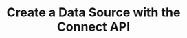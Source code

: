 ---
# -------------------------- #
#          PAGE INFO         #
# -------------------------- #

title: Create a Data Source with the Connect API
permalink: /developers/stitch-connect/guides/create-data-source-with-stitch-connect
summary: "Create a data source using the Stitch Connect API."

product-type: "connect"
content-type: "guide"
content-id: "create-data-source"
topics: "sources, connect api"

key: "create-source-connect-api"

layout: tutorial


# -------------------------- #
#      GUIDE PAGE INFO       #
# -------------------------- #

## This is used only on the /stitch-connect/guides page.
doc-type: "tutorial"
icon: source
order: 3

description: "Create and configure a data source using the Connect API."


# -------------------------- #
#   RELATED SIDEBAR LINKS    #
# -------------------------- #

related:
  - title: "Destination and source API availability"
    link: "{{ link.connect.guides.connection-reference | prepend: site.baseurl }}"

  - title: "Create a destination with the Connect API"
    link: "{{ link.connect.guides.create-configure-a-destination | prepend: site.baseurl }}"

  - title: "Replication scheduling for sources using the Connect API"
    link: "{{ link.connect.guides.replication-scheduling-for-sources | prepend: site.baseurl }}"

  - title: "Select streams and fields with the Connect API"
    link: "{{ link.connect.guides.select-streams-and-fields | prepend: site.baseurl }}"

  - title: "Field selection and compatibility rules"
    link: "{{ link.connect.guides.field-selection-compatibility-rules | prepend: site.baseurl }}"

  - title: "Connect API reference"
    link: "{{ link.connect.api | prepend: site.baseurl }}"

# -------------------------- #
#         GUIDE INTRO        #
# -------------------------- #

intro: |
  {% include misc/data-files.html %}

  {{ page.summary }}


# -------------------------- #
#     GUIDE REQUIREMENTS     #
# -------------------------- #

requirements:
  - item: |
      **Access to Stitch Connect and valid Connect API credentials.** Connect access is a Stitch {{ site.data.stitch.subscription-plans.unlimited.name }} or {{ site.data.stitch.subscription-plans.unlimited-plus.name }} feature. Refer to the [Connect API reference]({{ link.connect.api | flatify | prepend: site.baseurl }}#authentication) for more info on obtaining API credentials.


# -------------------------- #
#       TUTORIAL STEPS       #
# -------------------------- #

steps:
  - title: "Get the source's API type"
    anchor: "get-source-api-type"
    content: |
      {% assign api = site.data.connect.api %}
      {% assign right-bracket = "}" %}

      To get started, you'll need to identify the API type of the data source you want to create. Every data source available in the Connect API has a `type`, and is typically similar to `platform.<source-type>`.

      For example: The API type for a Recurly source is `platform.recurly`.

      Refer to the [Destination and Source API Availability Reference]({{ link.connect.guides.connection-reference | prepend: site.baseurl | append: "#sources-api-availability" }}) to locate the API type for your data source.

  - title: "Get the source's report card"
    anchor: "get-source-report-card"
    content: |
      {% assign source-types = site.data.connect.core-objects.source-types %}

      When preparing for source creation, the next step is to get the report card for the source you want to create. The report card contains information about the steps required to fully configure a source.

      Use the [{{ source-types.get.method | upcase }} {{ source-types.get.name | flatify }} endpoint]({{ link.connect.api | append: source-types.get.anchor | prepend: site.baseurl }}) to get the report card for the source. In this example, we're retrieving the report card for a `platform.recurly` source:

      {% assign example-url = source-types.get.name %}
      {% assign request-url = example-url | flatify | remove: right-bracket | replace:"{source_type","platform.recurly" | strip_newlines %}
      {% assign description = "GET " | append: example-url %}
      {% include developers/api-request-examples.html code-description=description header=site.data.connect.request-headers.get.without-body request-url=request-url %}

      The response will be a [Source object]({{ link.connect.api | prepend: site.baseurl | append: site.data.connect.core-objects.sources.object }}) with a [Connection step object]({{ link.connect.api | append: site.data.connect.data-structures.connection-steps.section | prepend: site.baseurl }}):

      {% capture code %}
      {
        "type": "platform.recurly",
        "current_step": 1,
        "current_step_type": "form",
        "steps": [
          {
            "type": "form",
            "properties": [
              {
                "name": "anchor_time",
                "is_required": false,
                "is_credential": false,
                "system_provided": false,
                "property_type": "user_provided",
                "json_schema": {
                  "type": "string",
                  "format": "date-time"
                },
                "provided": false,
                "tap_mutable": false
              },
              {
                "name": "cron_expression",
                "is_required": false,
                "is_credential": false,
                "system_provided": false,
                "property_type": "user_provided",
                "json_schema": null,
                "provided": false,
                "tap_mutable": false
              },
              {
                "name": "frequency_in_minutes",
                "is_required": false,
                "is_credential": false,
                "system_provided": false,
                "property_type": "user_provided",
                "json_schema": {
                  "type": "string",
                  "pattern": "^1$|^30$|^60$|^360$|^720$|^1440$"
                },
                "provided": false,
                "tap_mutable": false
              },
              {
                "name": "image_version",
                "is_required": true,
                "is_credential": false,
                "system_provided": true,
                "property_type": "read_only",
                "json_schema": null,
                "provided": false,
                "tap_mutable": false
              },
              {
                "name": "start_date",
                "is_required": true,
                "is_credential": false,
                "system_provided": false,
                "property_type": "user_provided",
                "json_schema": {
                  "type": "string",
                  "pattern": "^\\d{4}-\\d{2}-\\d{2}T00:00:00Z$"
                },
                "provided": false,
                "tap_mutable": false
              },
              {
                "name": "api_key",
                "is_required": true,
                "is_credential": true,
                "system_provided": false,
                "property_type": "user_provided",
                "json_schema": {
                  "type": "string"
                },
                "provided": false,
                "tap_mutable": false
              },
              {
                "name": "subdomain",
                "is_required": true,
                "is_credential": false,
                "system_provided": false,
                "property_type": "user_provided",
                "json_schema": {
                  "type": "string"
                },
                "provided": false,
                "tap_mutable": false
              },
              {
                "name": "quota_limit",
                "is_required": true,
                "is_credential": false,
                "system_provided": false,
                "property_type": "user_provided",
                "json_schema": {
                  "anyOf": [
                    {
                      "type": "integer"
                    },
                    {
                      "type": "string",
                      "pattern": "^\\d+"
                    }
                  ]
                },
                "provided": false,
                "tap_mutable": false
              }
            ]
          },
          {
            "type": "discover_schema",
            "properties": []
          },
          {
            "type": "field_selection",
            "properties": []
          },
          {
            "type": "fully_configured",
            "properties": []
          }
        ],
        "details": {
          "pricing_tier": "standard",
          "pipeline_state": "released",
          "default_start_date": "-1 year",
          "default_scheduling_interval": 60,
          "protocol": "platform.recurly",
          "access": true
        }
      }
      {% endcapture %}
      {% assign description = "Response for GET " | append: example-url %}
      {% include layout/code-snippet.html code-description=description code=code %}

      **Note**: To create the source in your account, the `details.access` property must be `true`. This indicates that the plan your Stitch account is using has access to the source.

      {% assign form-property = site.developer-files | where:"key","source-form-properties-recurly-object" | first %}

      For Recurly sources, the following steps are required to fully configure the source:

      1. **The `form` step**. Provide values for all required user-provided properties. These properties will have a `is_required: true` value and a `property_type: user_provided` value. Refer to the [{{ form-property.title }} documentation]({{ link.connect.api | prepend: site.baseurl | append: "#" | append: form-property.key }}) for more info about these properties.

      2. **The `discover_schema` step.** Stitch runs a [connection check]({{ site.data.connect.core-objects.connection-checks.section | prepend: link.connect.api | prepend: site.baseurl }}) to test the provided `form` properties and detects the streams and fields available in the source. If all `form` properties are valid, including credentials, Stitch will automatically advance to the next step without any action required on your part.

         If the connection check fails, the source will remain on this step until a successful connection check completes.

      3. **The `field_selection` step**. Select the streams and fields you want to replicate.

  - title: "Create the source and complete the form step"
    anchor: "create-source-complete-form-step"
    content: |
      {% assign sources = site.data.connect.core-objects.sources %}

      Use the [{{ sources.create.method | upcase }} {{ sources.create.name | flatify }} endpoint]({{ link.connect.api | prepend: site.baseurl | append: sources.create.anchor }}) to create the Recurly source. The request body must include the following properties:

      {% include developers/api-form-property-fields-logic.html content="source" %}

      - `type`: The API type of the source. In this example, this value will be `platform.recurly`.
      - `display_name`: {{ site.data.connect.general.common.attributes.display-name }}

         For example:  A display name of `Recurly` will create a destination schema named `recurly`. **Note**: The schema name can't be changed after the source has been created.
      - `properties`: A [Properties object]({{ site.data.connect.data-structures.properties.section | prepend: link.connect.api | prepend: site.baseurl }}) containing the properties required to configure the source. Refer to the [Source form property documentation]({{ site.data.connect.data-structures.source-form-properties.section | prepend: link.connect.api | prepend: site.baseurl }}) for your source for more info about the required properties.

         For `platform.recurly`, the properties are:

         {% for attribute in all-form-attributes %}
         - `{{ attribute.name }}`{% if attribute.required == false %}*{% endif %}
         {% endfor %}

         <strong>*</strong> While these properties have a `is_required: false` value, you must provide a replication schedule for the source. Refer to the [Replication Scheduling for Sources Using the Connect API guide]({{ link.connect.guides.replication-scheduling-for-sources | prepend: site.baseurl }}) for more info and examples.

      This request will complete the `form` step outlined in the source's report card, which you retrieved in [Step 2](#get-source-report-card):

      {% assign request-url = sources.create.name %}
      {% assign description = "POST " | append: request-url %}
      {% capture code %}'{
         "type":"platform.recurly",
         "display_name":"Recurly",
         "properties":{
            "start_date":"2018-01-10T00:00:00Z",
            "api_key":"[RECURLY_API_KEY]",
            "frequency_in_minutes":"60",
            "quota_limit":"30",
            "subdomain":"stitchdata"
         }
      }'
      {% endcapture %}
      {% include developers/api-request-examples.html code-description=description header=site.data.connect.request-headers.post.with-body request-url=request-url code=code %}
 
      The response will be a [Source object]({{ link.connect.api | prepend: site.baseurl | append: site.data.connect.core-objects.sources.object }}) containing the source's ID, [report card]({{ link.connect.api | prepend: site.baseurl | append: site.data.connect.data-structures.report-cards.source.section }}), and current configuration status (`report_card.current_step_type`):

      {% capture 
        notecode %}
      {
        "properties": {
          "frequency_in_minutes": "60",
          "image_version": "1.latest",
          "quota_limit": "30",
          "start_date": "2018-01-10T00:00:00Z",
          "subdomain": "stitchdata"
        },
        "updated_at": "2020-03-20T16:06:19Z",
        "schedule": null,
        "check_job_name": "116078.233312.check.bc876980-6ac4-11ea-9197-0ee6b2399f9b",
        "name": "recurly",
        "type": "platform.recurly",
        "deleted_at": null,
        "system_paused_at": null,
        "stitch_client_id": 116078,
        "paused_at": null,
        "id": 233312,                                   /* Source ID */
        "display_name": "Recurly",
        "created_at": "2020-03-20T16:03:16Z",
        "report_card": {
          "type": "platform.recurly",
          "current_step": 3,
          "current_step_type": "field_selection",       /* Configuration status */
          "steps": [
            {
              "type": "form",
              "properties": [
                {
                  "name": "anchor_time",
                  "is_required": false,
                  "is_credential": false,
                  "system_provided": false,
                  "property_type": "user_provided",
                  "json_schema": {
                    "type": "string",
                    "format": "date-time"
                  },
                  "provided": false,
                  "tap_mutable": false
                },
                {
                  "name": "cron_expression",
                  "is_required": false,
                  "is_credential": false,
                  "system_provided": false,
                  "property_type": "user_provided",
                  "json_schema": null,
                  "provided": false,
                  "tap_mutable": false
                },
                {
                  "name": "frequency_in_minutes",
                  "is_required": false,
                  "is_credential": false,
                  "system_provided": false,
                  "property_type": "user_provided",
                  "json_schema": {
                    "type": "string",
                    "pattern": "^1$|^30$|^60$|^360$|^720$|^1440$"
                  },
                  "provided": true,
                  "tap_mutable": false
                },
                {
                  "name": "image_version",
                  "is_required": true,
                  "is_credential": false,
                  "system_provided": true,
                  "property_type": "read_only",
                  "json_schema": null,
                  "provided": true,
                  "tap_mutable": false
                },
                {
                  "name": "start_date",
                  "is_required": true,
                  "is_credential": false,
                  "system_provided": false,
                  "property_type": "user_provided",
                  "json_schema": {
                    "type": "string",
                    "pattern": "^\\d{4}-\\d{2}-\\d{2}T00:00:00Z$"
                  },
                  "provided": true,
                  "tap_mutable": false
                },
                {
                  "name": "api_key",
                  "is_required": true,
                  "is_credential": true,
                  "system_provided": false,
                  "property_type": "user_provided",
                  "json_schema": {
                    "type": "string"
                  },
                  "provided": true,
                  "tap_mutable": false
                },
                {
                  "name": "subdomain",
                  "is_required": true,
                  "is_credential": false,
                  "system_provided": false,
                  "property_type": "user_provided",
                  "json_schema": {
                    "type": "string"
                  },
                  "provided": true,
                  "tap_mutable": false
                },
                {
                  "name": "quota_limit",
                  "is_required": true,
                  "is_credential": false,
                  "system_provided": false,
                  "property_type": "user_provided",
                  "json_schema": {
                    "anyOf": [
                      {
                        "type": "integer"
                      },
                      {
                        "type": "string",
                        "pattern": "^\\d+"
                      }
                    ]
                  },
                  "provided": true,
                  "tap_mutable": false
                }
              ]
            },
            {
              "type": "discover_schema",
              "properties": []
            },
            {
              "type": "field_selection",
              "properties": []
            },
            {
              "type": "fully_configured",
              "properties": []
            }
          ]
        }
      }
      {% endcapture %}
      {% assign description = "Response for POST " | append: request-url %}
      {% include layout/code-snippet.html code-description=description code=code request-url=request-url %}

  # - title: "Wait for a successful connection check"
  #   anchor: "wait-successful-connection-check"
  #   content: |
  #     If all required `form` properties for the source have been provided, the source will automatically progress to `discover_schema` step. During this step, Stitch will perform a connection check using the `form` properties provided for the source.

  #     After a successful connection check completes, the source will automatically progress to [the `field_selection` step](#complete-field-selection-step). 

  #     If you notice that the source hasn't progressed past `discover_schema`, use the source's last connection check results to pinpoint the problem. Retrieve this info using the [GET {{ site.data.connect.core-objects.connection-checks.get-source.name | flatify }} endpoint](), replacing `{source_id}` with the source's ID:

  #     {% assign example-url = site.data.connect.core-objects.connection-checks.get-source.name %}
  #     {% assign request-url = example-url | flatify | remove: right-bracket | replace:"{source_id","233312" | strip_newlines %}
  #     {% assign description = "GET " | append: example-url %}

  #     {% include developers/api-request-examples.html code-description=description header=site.data.connect.request-headers.get.without-body request-url=request-url %}

  #     {{ site.data.connect.code-examples.connection-checks.failed | lstrip }}


  - title: "Complete the field selection step"
    anchor: "complete-field-selection-step"
    content: |
      Next, you'll select the streams and fields you want to replicate from the source. The source will automatically progress from `discover_schema` to `field_selection` after a successful connection check completes. 

      Locate the source's ID in the source's report card - in this example, it's `233312` - and follow the steps in the [Select Streams and Fields with the Connect API guide]({{ link.connect.guides.select-streams-and-fields | prepend: site.baseurl }}).

      To complete field selection, at least one stream and one field in the stream must be selected. This includes fields that are automatically selected. For example: If a stream uses an `id` field as a Primary Key, this field will be automatically included when the stream is selected.

      **Note**: Stream and field selection may occur any time when a source's `current_step` is `field_selection` or `fully_configured`, as long as the source's report card has a `field_selection` step.

  - title: "Check the source's configuration status"
    anchor: "check-source-configuration-status"
    content: |
      After field selection, the source's configuration status should be `fully_configured`. When `fully_configured`, Stitch can begin replication for the source using the schedule and stream/field selection data you provided.

      You can verify the source's configuration status by sending a request to [{{ sources.retrieve.method | upcase }} {{ sources.retrieve.name | flatify }}]({{ link.connect.api | prepend: site.baseurl | append: sources.retrieve.anchor }}), replacing `{source_id}` with the source's ID:

      {% assign example-url = sources.retrieve.name %}
      {% assign request-url = example-url | flatify | remove: right-bracket | replace:"{source_id","233312" | strip_newlines %}
      {% assign description = "GET " | append: example-url %}

      {% include developers/api-request-examples.html code-description=description header=site.data.connect.request-headers.get.without-body request-url=request-url %}

      The response will be a [Source object]({{ link.connect.api | prepend: site.baseurl | append: site.data.connect.core-objects.sources.object }}) containing the source's current configuration status (`report_card.current_step_type`):

      {% capture code %}
      {
        "properties": {
          "frequency_in_minutes": "60",
          "image_version": "1.latest",
          "quota_limit": "30",
          "start_date": "2018-01-10T00:00:00Z",
          "subdomain": "stitchdata"
        },
        "updated_at": "2020-03-20T19:09:03Z",
        "schedule": {
          "type": "interval",
          "unit": "minute",
          "interval": 60.0,
          "next_fire_time": "2020-03-20T19:09:38Z"
        },
        "name": "recurly",
        "type": "platform.recurly",
        "deleted_at": null,
        "system_paused_at": null,
        "stitch_client_id": 116078,
        "paused_at": null,
        "id": 233312,
        "display_name": "Recurly",
        "created_at": "2020-03-20T16:03:16Z",
        "report_card": {
          "type": "platform.recurly",
          "current_step": 4,
          "current_step_type": "fully_configured",       /* Configuration status */
          "steps": [
            {
              "type": "form",
              "properties": [
                {
                  "name": "anchor_time",
                  "is_required": false,
                  "is_credential": false,
                  "system_provided": false,
                  "property_type": "user_provided",
                  "json_schema": {
                    "type": "string",
                    "format": "date-time"
                  },
                  "provided": true,
                  "tap_mutable": false
                },
                {
                  "name": "cron_expression",
                  "is_required": false,
                  "is_credential": false,
                  "system_provided": false,
                  "property_type": "user_provided",
                  "json_schema": null,
                  "provided": false,
                  "tap_mutable": false
                },
                {
                  "name": "frequency_in_minutes",
                  "is_required": false,
                  "is_credential": false,
                  "system_provided": false,
                  "property_type": "user_provided",
                  "json_schema": {
                    "type": "string",
                    "pattern": "^1$|^30$|^60$|^360$|^720$|^1440$"
                  },
                  "provided": true,
                  "tap_mutable": false
                },
                {
                  "name": "image_version",
                  "is_required": true,
                  "is_credential": false,
                  "system_provided": true,
                  "property_type": "read_only",
                  "json_schema": null,
                  "provided": true,
                  "tap_mutable": false
                },
                {
                  "name": "start_date",
                  "is_required": true,
                  "is_credential": false,
                  "system_provided": false,
                  "property_type": "user_provided",
                  "json_schema": {
                    "type": "string",
                    "pattern": "^\\d{4}-\\d{2}-\\d{2}T00:00:00Z$"
                  },
                  "provided": true,
                  "tap_mutable": false
                },
                {
                  "name": "api_key",
                  "is_required": true,
                  "is_credential": true,
                  "system_provided": false,
                  "property_type": "user_provided",
                  "json_schema": {
                    "type": "string"
                  },
                  "provided": true,
                  "tap_mutable": false
                },
                {
                  "name": "subdomain",
                  "is_required": true,
                  "is_credential": false,
                  "system_provided": false,
                  "property_type": "user_provided",
                  "json_schema": {
                    "type": "string"
                  },
                  "provided": true,
                  "tap_mutable": false
                },
                {
                  "name": "quota_limit",
                  "is_required": true,
                  "is_credential": false,
                  "system_provided": false,
                  "property_type": "user_provided",
                  "json_schema": {
                    "anyOf": [
                      {
                        "type": "integer"
                      },
                      {
                        "type": "string",
                        "pattern": "^\\d+"
                      }
                    ]
                  },
                  "provided": true,
                  "tap_mutable": false
                }
              ]
            },
            {
              "type": "discover_schema",
              "properties": []
            },
            {
              "type": "field_selection",
              "properties": []
            },
            {
              "type": "fully_configured",
              "properties": []
            }
          ]
        }
      }
      {% endcapture %}

      {% assign description = "Response for GET " | append: example-url %}
      {% include layout/code-snippet.html code-description=description code=code request-url=request-url %}

  - title: "Start a replication job"
    anchor: "start-a-replication-job"
    content: |
      {% include note.html type="single-line" content="**Note**: This step is optional." %}
      
      {% assign replication-jobs = site.data.connect.core-objects.replication-jobs %}

      Now that the source is `fully_configured`, you can start extracting data.

      Stitch will automatically schedule a replication job based on the [schedule you set](#create-source-complete-form-step). To see when the next replication job will begin, check the  `schedule.next_fire_time` value in the Source object:

      {% capture code %}
      {
         "properties": {...},
         "updated_at": "2020-03-20T19:09:03Z",
         "schedule":{
            "type":"interval",
            "unit":"minute",
            "interval":60.0,
            "next_fire_time":"2020-03-20T19:09:38Z"
         },
         [...]
      }
      {% endcapture %}

      {% assign description = "Example schedule in a Source object" %}
      {% include layout/code-snippet.html code-description=description code=code %}

      If you want to start a replication job sooner than the `next_fire_time`, you can send a request to [POST {{ replication-jobs.post.name | flatify }}]({{ link.connect.api | prepend: site.baseurl | append: replication-jobs.post.anchor }}), replacing `{source_id}` with the source's ID:

      {% assign example-url = replication-jobs.post.name %}
      {% assign request-url = example-url | flatify | remove: right-bracket | replace:"{source_id","233312" | strip_newlines %}
      {% assign description = "POST " | append: example-url %}
      {% include developers/api-request-examples.html code-description=description header=site.data.connect.request-headers.post.without-body request-url=request-url %}

      **Note**: Stitch allows only one replication job to run at a time. The response to the above request may be either of the following:

      - **If the job started successfully**, the response will be a single [Replication Job object]({{ link.connect.api | prepend: site.baseurl | append: replication-jobs.object }}):

      {% capture code %}
      {
         "job_name":"116078.233312.sync.c12fb0a7-7e4a-11e9-abdc-0edc2c318fba"
      }
      {% endcapture %}
      {% assign description = "Response for POST " | append: example-url | append: " indicating a job was started" %}
         {% include layout/code-snippet.html use-code-block=false language="json" code-description=description code=code %}

         ```json
      {{ code | lstrip | rstrip }}
         ```

      - **If a job was already in progress**, the response will be a single error object similar to:

      {% capture code %}
      {
         "error":{
            "type":"already_running",
            "message":"Did not create job for client-id: 116078; connection-id: 233312 because one already exists"
         }
      }
      {% endcapture %}
      {% assign description = "Response for POST " | append: example-url | append: " indicating a job is already running" %}
         {% include layout/code-snippet.html use-code-block=false language="json" code-description=description code=code %}

         ```json
      {{ code | lstrip | rstrip }}
         ```

# -------------------------- #
#        NEXT STEPS          #
# -------------------------- #

next-steps: |
  Congratulations on configuring a data source using the Connect API! Check out the [Tutorials and resources]({{ link.connect.guides.category | prepend: site.baseurl }}) to see what else you can do with Stitch Connect.
---